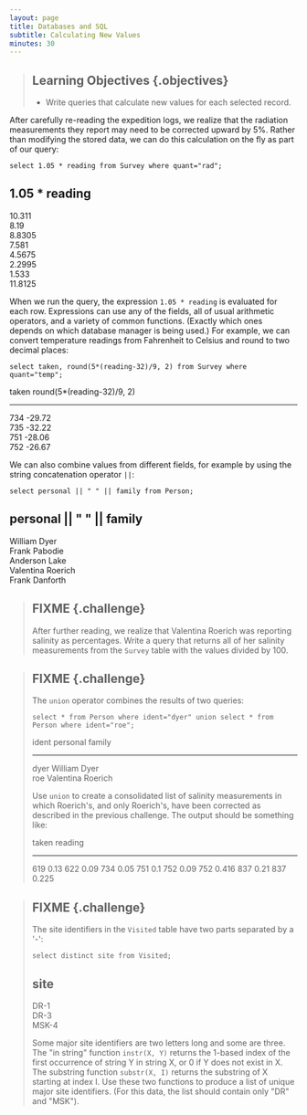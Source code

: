 ```yaml
---
layout: page
title: Databases and SQL
subtitle: Calculating New Values
minutes: 30
---
```

> ## Learning Objectives {.objectives}
> *   Write queries that calculate new values for each selected record.

After carefully re-reading the expedition logs,
we realize that the radiation measurements they report
may need to be corrected upward by 5%.
Rather than modifying the stored data,
we can do this calculation on the fly
as part of our query:

~~~ {.sql}
select 1.05 * reading from Survey where quant="rad";
~~~

1.05 * reading
--------------
10.311        
8.19          
8.8305        
7.581         
4.5675        
2.2995        
1.533         
11.8125       

When we run the query,
the expression `1.05 * reading` is evaluated for each row.
Expressions can use any of the fields,
all of usual arithmetic operators,
and a variety of common functions.
(Exactly which ones depends on which database manager is being used.)
For example,
we can convert temperature readings from Fahrenheit to Celsius
and round to two decimal places:

~~~ {.sql}
select taken, round(5*(reading-32)/9, 2) from Survey where quant="temp";
~~~

taken       round(5*(reading-32)/9, 2)
----------  --------------------------
734         -29.72                    
735         -32.22                    
751         -28.06                    
752         -26.67                    

We can also combine values from different fields,
for example by using the string concatenation operator `||`:

~~~ {.sql}
select personal || " " || family from Person;
~~~

personal || " " || family
-------------------------
William Dyer             
Frank Pabodie            
Anderson Lake            
Valentina Roerich        
Frank Danforth           

> ## FIXME {.challenge}
>
> After further reading,
> we realize that Valentina Roerich
> was reporting salinity as percentages.
> Write a query that returns all of her salinity measurements
> from the `Survey` table
> with the values divided by 100.

> ## FIXME {.challenge}
>
> The `union` operator combines the results of two queries:
>
> ~~~ {.sql}
> select * from Person where ident="dyer" union select * from Person where ident="roe";
> ~~~
> 
> ident       personal    family    
> ----------  ----------  ----------
> dyer        William     Dyer      
> roe         Valentina   Roerich   
> 
> Use `union` to create a consolidated list of salinity measurements
> in which Roerich's, and only Roerich's,
> have been corrected as described in the previous challenge.
> The output should be something like:
> 
> taken reading
> ----- -------
> 619   0.13
> 622   0.09
> 734   0.05
> 751   0.1
> 752   0.09
> 752   0.416
> 837   0.21
> 837   0.225

> ## FIXME {.challenge}
>
> The site identifiers in the `Visited` table have two parts
> separated by a '-':
>
> ~~~ {.sql}
> select distinct site from Visited;
> ~~~
> 
> site        
> ----------
> DR-1      
> DR-3      
> MSK-4     
> 
> Some major site identifiers are two letters long and some are three.
> The "in string" function `instr(X, Y)`
> returns the 1-based index of the first occurrence of string Y in string X,
> or 0 if Y does not exist in X.
> The substring function `substr(X, I)`
> returns the substring of X starting at index I.
> Use these two functions to produce a list of unique major site identifiers.
> (For this data,
> the list should contain only "DR" and "MSK").
